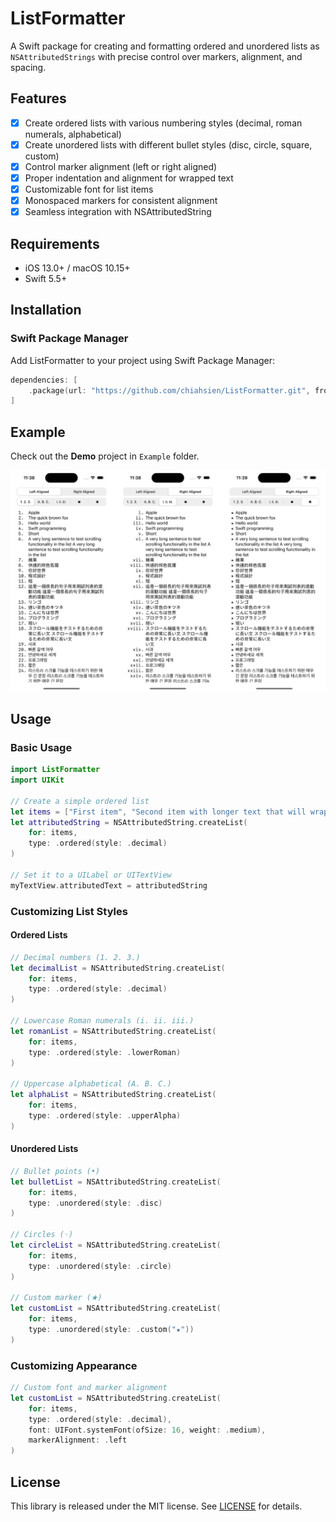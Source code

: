 # ListFormatter

A Swift package for creating and formatting ordered and unordered lists as `NSAttributedStrings` with precise control over markers, alignment, and spacing.

## Features
- [x] Create ordered lists with various numbering styles (decimal, roman numerals, alphabetical)
- [x] Create unordered lists with different bullet styles (disc, circle, square, custom)
- [x] Control marker alignment (left or right aligned)
- [x] Proper indentation and alignment for wrapped text
- [x] Customizable font for list items
- [x] Monospaced markers for consistent alignment
- [x] Seamless integration with NSAttributedString

## Requirements
- iOS 13.0+ / macOS 10.15+
- Swift 5.5+

## Installation

### Swift Package Manager

Add ListFormatter to your project using Swift Package Manager:

```swift
dependencies: [
    .package(url: "https://github.com/chiahsien/ListFormatter.git", from: "1.0.0")
]
```

## Example
Check out the **Demo** project in `Example` folder.

![](Example.png)

## Usage

### Basic Usage

```swift
import ListFormatter
import UIKit

// Create a simple ordered list
let items = ["First item", "Second item with longer text that will wrap", "Third item"]
let attributedString = NSAttributedString.createList(
    for: items,
    type: .ordered(style: .decimal)
)

// Set it to a UILabel or UITextView
myTextView.attributedText = attributedString
```

### Customizing List Styles

#### Ordered Lists

```swift
// Decimal numbers (1. 2. 3.)
let decimalList = NSAttributedString.createList(
    for: items,
    type: .ordered(style: .decimal)
)

// Lowercase Roman numerals (i. ii. iii.)
let romanList = NSAttributedString.createList(
    for: items,
    type: .ordered(style: .lowerRoman)
)

// Uppercase alphabetical (A. B. C.)
let alphaList = NSAttributedString.createList(
    for: items,
    type: .ordered(style: .upperAlpha)
)
```

#### Unordered Lists

```swift
// Bullet points (•)
let bulletList = NSAttributedString.createList(
    for: items,
    type: .unordered(style: .disc)
)

// Circles (◦)
let circleList = NSAttributedString.createList(
    for: items,
    type: .unordered(style: .circle)
)

// Custom marker (★)
let customList = NSAttributedString.createList(
    for: items,
    type: .unordered(style: .custom("★"))
)
```

### Customizing Appearance

```swift
// Custom font and marker alignment
let customList = NSAttributedString.createList(
    for: items,
    type: .ordered(style: .decimal),
    font: UIFont.systemFont(ofSize: 16, weight: .medium),
    markerAlignment: .left
)
```

## License

This library is released under the MIT license. See [LICENSE](License) for details.
